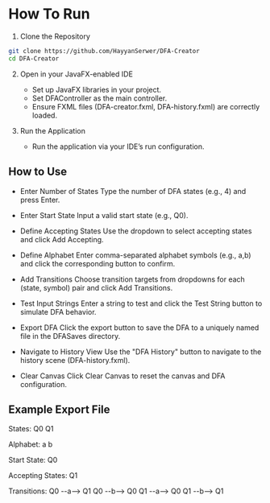 # How To Run

1) Clone the Repository
```bash
git clone https://github.com/HayyanSerwer/DFA-Creator
cd DFA-Creator
```
2) Open in your JavaFX-enabled IDE
   - Set up JavaFX libraries in your project.
   - Set DFAController as the main controller.
   - Ensure FXML files (DFA-creator.fxml, DFA-history.fxml) are correctly loaded.
   
3) Run the Application
   - Run the application via your IDE’s run configuration. 

## How to Use

- Enter Number of States
Type the number of DFA states (e.g., 4) and press Enter.

- Enter Start State
Input a valid start state (e.g., Q0).

- Define Accepting States
Use the dropdown to select accepting states and click Add Accepting.

- Define Alphabet
Enter comma-separated alphabet symbols (e.g., a,b) and click the corresponding button to confirm.

- Add Transitions
Choose transition targets from dropdowns for each (state, symbol) pair and click Add Transitions.

- Test Input Strings
Enter a string to test and click the Test String button to simulate DFA behavior.

- Export DFA
Click the export button to save the DFA to a uniquely named file in the DFASaves directory.

- Navigate to History View
Use the "DFA History" button to navigate to the history scene (DFA-history.fxml).

- Clear Canvas
Click Clear Canvas to reset the canvas and DFA configuration.

## Example Export File
States:
  Q0
  Q1

Alphabet:
  a
  b

Start State:
  Q0

Accepting States:
  Q1

Transitions:
  Q0 --a--> Q1
  Q0 --b--> Q0
  Q1 --a--> Q0
  Q1 --b--> Q1
